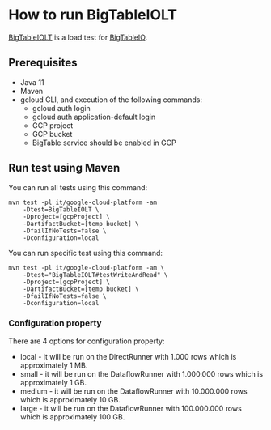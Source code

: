 # How to run BigTableIOLT

[BigTableIOLT](google-cloud-platform/src/test/java/com/google/cloud/teleport/it/gcp/bigtable/BigTableIOLT.java) 
is a load test for [BigTableIO](https://github.com/apache/beam/blob/master/sdks/java/io/google-cloud-platform/src/main/java/org/apache/beam/sdk/io/gcp/bigtable/BigtableIO.java).

## Prerequisites
* Java 11
* Maven
* gcloud CLI, and execution of the following commands:
  * gcloud auth login
  * gcloud auth application-default login
  * GCP project
  * GCP bucket
  * BigTable service should be enabled in GCP

## Run test using Maven

You can run all tests using this command:

```
mvn test -pl it/google-cloud-platform -am
    -Dtest=BigTableIOLT \
    -Dproject=[gcpProject] \
    -DartifactBucket=[temp bucket] \
    -DfailIfNoTests=false \
    -Dconfiguration=local
```

You can run specific test using this command:

```
mvn test -pl it/google-cloud-platform -am \
    -Dtest="BigTableIOLT#testWriteAndRead" \
    -Dproject=[gcpProject] \
    -DartifactBucket=[temp bucket] \
    -DfailIfNoTests=false \
    -Dconfiguration=local
```

### Configuration property

There are 4 options for configuration property:
* local - it will be run on the DirectRunner with 1.000 rows which is approximately 1 MB.
* small - it will be run on the DataflowRunner with 1.000.000 rows which is approximately 1 GB.
* medium - it will be run on the DataflowRunner with 10.000.000 rows which is approximately 10 GB.
* large - it will be run on the DataflowRunner with 100.000.000 rows which is approximately 100 GB.

